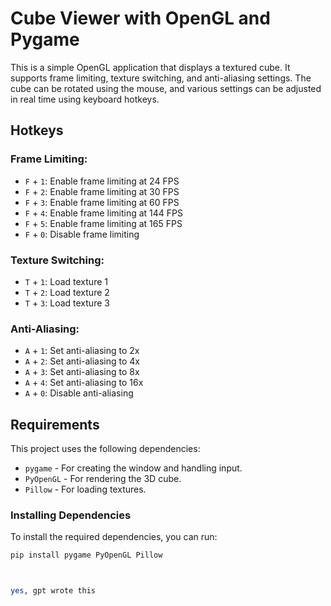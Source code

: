 # Cube Viewer with OpenGL and Pygame

This is a simple OpenGL application that displays a textured cube. It supports frame limiting, texture switching, and anti-aliasing settings. The cube can be rotated using the mouse, and various settings can be adjusted in real time using keyboard hotkeys.

## Hotkeys
### Frame Limiting:
- `F` + `1`: Enable frame limiting at 24 FPS
- `F` + `2`: Enable frame limiting at 30 FPS
- `F` + `3`: Enable frame limiting at 60 FPS
- `F` + `4`: Enable frame limiting at 144 FPS
- `F` + `5`: Enable frame limiting at 165 FPS
- `F` + `0`: Disable frame limiting

### Texture Switching:
- `T` + `1`: Load texture 1
- `T` + `2`: Load texture 2
- `T` + `3`: Load texture 3

### Anti-Aliasing:
- `A` + `1`: Set anti-aliasing to 2x
- `A` + `2`: Set anti-aliasing to 4x
- `A` + `3`: Set anti-aliasing to 8x
- `A` + `4`: Set anti-aliasing to 16x
- `A` + `0`: Disable anti-aliasing

## Requirements
This project uses the following dependencies:
- `pygame` - For creating the window and handling input.
- `PyOpenGL` - For rendering the 3D cube.
- `Pillow` - For loading textures.

### Installing Dependencies
To install the required dependencies, you can run:

```bash
pip install pygame PyOpenGL Pillow



yes, gpt wrote this
